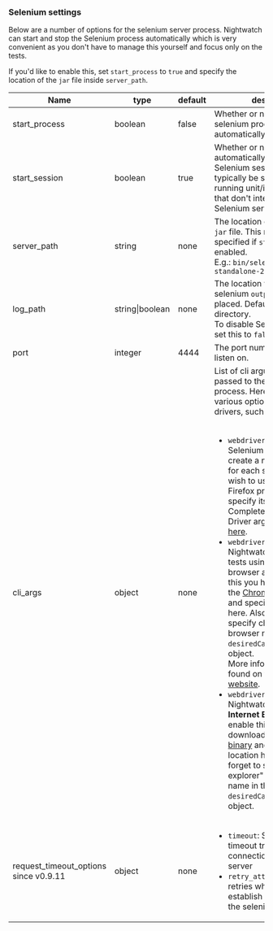 ### Selenium settings

Below are a number of options for the selenium server process. Nightwatch can start and stop the Selenium process automatically which is very convenient as you don't have to manage this yourself and focus only on the tests.

If you'd like to enable this, set `start_process` to `true` and specify the location of the `jar` file inside `server_path`.

<table class="table table-bordered table-striped">
<thead>
 <tr>
   <th style="width: 100px;">Name</th>
   <th style="width: 100px;">type</th>
   <th style="width: 50px;">default</th>
   <th>description</th>
 </tr>
</thead>
<tbody>
 <tr>
   <td>start_process</td>
   <td>boolean</td>
   <td>false</td>
   <td>Whether or not to manage the selenium process automatically.</td>
 </tr>
 <tr>
  <td>start_session</td>
  <td>boolean</td>
  <td>true</td>
  <td>Whether or not to automatically start the Selenium session. This will typically be set to `false` when running unit/integration tests that don't interact with the Selenium server.</td>
 </tr>

 <tr>
   <td>server_path</td>
   <td>string</td>
   <td>none</td>
   <td>The location of the selenium <code>jar</code> file. This needs to be specified if <code>start_process</code> is enabled.<br>E.g.: <code>bin/selenium-server-standalone-2.43.0.jar</code></td>
 </tr>
 <tr>
   <td>log_path</td>
   <td>string|boolean</td>
   <td>none</td>
   <td>The location where the selenium <code>output.log</code> file will be placed. Defaults to current directory.<br>To disable Selenium logging, set this to <code>false</code></td>
 </tr>
 <tr>
   <td>port</td>
   <td>integer</td>
   <td>4444</td>
   <td>The port number Selenium will listen on.</td>
 </tr>
 <tr>
   <td>cli_args</td>
   <td>object</td>
   <td>none</td>
   <td>List of cli arguments to be passed to the Selenium process. Here you can set various options for browser drivers, such as:<br><br>
     <ul>
       <li>
         <code>webdriver.firefox.profile</code>: Selenium will be default create a new Firefox profile for each session. If you wish to use an existing Firefox profile you can specify its name here.<br>
         Complete list of Firefox Driver arguments available <a href="https://github.com/SeleniumHQ/selenium/wiki/FirefoxDriver" target="_blank">here</a>.
       </li>
       <li>
         <code>webdriver.chrome.driver</code>: Nightwatch can run the tests using <strong>Chrome</strong> browser also. To enable this you have to download the <a href="http://chromedriver.storage.googleapis.com/index.html" target="_blank">ChromeDriver binary</a> and specify it's location here.
     Also don't forget to specify chrome as the browser name in the <code>desiredCapabilities</code> object.<br>
     More information can be found on the <a href="https://sites.google.com/a/chromium.org/chromedriver/" target="_blank">ChromeDriver website</a>.<br>
       </li>
       <li>
         <code>webdriver.ie.driver</code>:
         Nightwatch has support for <strong>Internet Explorer</strong> also. To enable this you have to download the <a href=
         "https://github.com/SeleniumHQ/selenium/wiki/InternetExplorerDriver" target="_blank">IE Driver binary</a> and specify it's location here.
     Also don't forget to specify "internet explorer" as the browser name in the <code>desiredCapabilities</code> object.
       </li>
     </ul>
   </td>
 </tr>
 <tr>
   <td>request_timeout_options <br><span class="optional">since v0.9.11</span></td>
   <td>object</td>
   <td>none</td>
   <td>
     <ul>
       <li>
         <code>timeout</code>: Specifies the timeout trying to establish a connection to the selenium server
       </li>
       <li>
         <code>retry_attempts</code>: Amount of retries when it fails to establish a connection to the selenium server
       </li>
     </ul>
   </td>
 </tr>
 </tbody>
</table>
